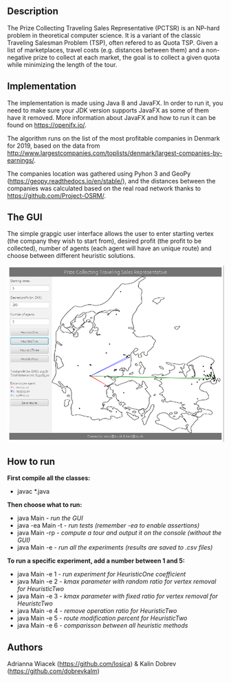 ## Description
The Prize Collecting Traveling Sales Representative (PCTSR) is an NP-hard problem in theoretical computer science. It is a variant of the classic Traveling Salesman Problem (TSP), often refered to as Quota TSP. Given a list of marketplaces, travel costs (e.g. distances between them) and a non-negative prize to collect at each market, the goal is to collect a given quota while minimizing the length of the tour.

## Implementation
The implementation is made using Java 8 and JavaFX. In order to run it, you need to make sure your JDK version supports JavaFX as some of them have it removed. More information about JavaFX and how to run it can be found on https://openjfx.io/.

The algorithm runs on the list of the most profitable companies in Denmark for 2019, based on the data from http://www.largestcompanies.com/toplists/denmark/largest-companies-by-earnings/.

The companies location was gathered using Pyhon 3 and GeoPy (https://geopy.readthedocs.io/en/stable/), and the distances between the companies was calculated based on the real road network thanks to https://github.com/Project-OSRM/.

## The GUI
The simple grapgic user interface allows the user to enter starting vertex (the company they wish to start from), desired profit (the profit to be collected), number of agents (each agent will have an unique route) and choose between different heuristic solutions.

![GUI](./GUI_RAN.png)

## How to run
**First compile all the classes:**
 - javac *.java

**Then choose what to run:**
 - java Main - *run the GUI*
 - java -ea Main -t - *run tests (remember -ea to enable assertions)*
 - java Main -rp - *compute a tour and output it on the console (without the GUI)*
 - java Main -e - *run all the experiments (results are saved to .csv files)*

**To run a specific experiment, add a number between 1 and 5:**
 - java Main -e 1 - *run experiment for HeuristicOne coefficient*
 - java Main -e 2 - *kmax parameter with random ratio for vertex removal for HeuristicTwo*
 - java Main -e 3 - *kmax parameter with fixed ratio for vertex removal for HeuristcTwo*
 - java Main -e 4 - *remove operation ratio for HeuristicTwo*
 - java Main -e 5 - *route modification percent for HeuristicTwo*
 - java Main -e 6 - *comparisson between all heuristic methods*

## Authors
Adrianna Wiacek (https://github.com/losica) & Kalin Dobrev (https://github.com/dobrevkalm)

